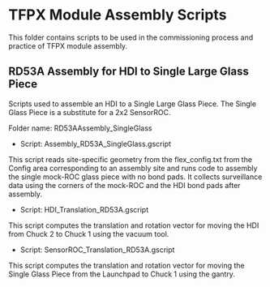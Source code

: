 # TFPX Module Assembly Scripts

This folder contains scripts to be used in the commissioning process and practice of TFPX module assembly.

## RD53A Assembly for HDI to Single Large Glass Piece

Scripts used to assemble an HDI to a Single Large Glass Piece. The Single Glass Piece is a substitute for a 2x2 SensorROC.

Folder name: RD53AAssembly_SingleGlass

* Script: Assembly_RD53A_SingleGlass.gscript

This script reads site-specific geometry from the flex_config.txt from the Config area corresponding to an assembly site and runs code to assembly the single mock-ROC glass piece with no bond pads. It collects surveillance data using the corners of the mock-ROC and the HDI bond pads after assembly.
  
* Script: HDI_Translation_RD53A.gscript

This script computes the translation and rotation vector for moving the HDI from Chuck 2 to Chuck 1 using the vacuum tool.

* Script: SensorROC_Translation_RD53A.gscript

This script computes the translation and rotation vector for moving the Single Glass Piece from the Launchpad to Chuck 1 using the gantry.


